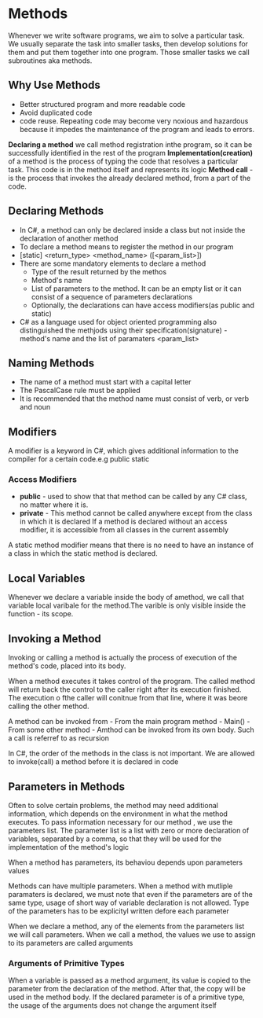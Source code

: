 # Methods

Whenever we write software programs, we aim to solve a particular task. We usually separate the task into smaller tasks, then develop solutions for them and put them together into one program. Those smaller tasks we call subroutines aka methods.

## Why Use Methods

- Better structured program and more readable code
- Avoid duplicated code
- code reuse. Repeating code may become very noxious and hazardous because it impedes the maintenance of the program and leads to errors.

**Declaring a method** we call method registration inthe program, so it can be successfully identified in the rest of the program
**Implementation(creation)** of a method is the process of typing the code that resolves a particular task. This code is in the method itself and represents its logic
**Method call** - is the process that invokes the already declared method, from a part of the code.

## Declaring Methods

- In C#, a method can only be declared inside a class but not inside the declaration of another method
- To declare a method means to register the method in our program
- [static] <return_type> <method_name> ([<param_list>])
- There are some mandatory elements to declare a method
  - Type of the result returned by the methos
  - Method's name
  - List of parameters to the method. It can be an empty list or it can consist of a sequence of parameters declarations
  - Optionally, the declarations can have access modifiers(as public and static)
- C# as a language used for object oriented programming also distinguished the methjods using their specification(signature) - method's name<method name> and the list of paramaters <param_list>

## Naming Methods
- The name of a method must start with a capital letter
- The PascalCase rule must be applied
- It is recommended that the method name must consist of verb, or verb and noun
## Modifiers
A modifier is a keyword in C#, which gives additional information to the compiler for a certain code.e.g public static

### Access Modifiers
- **public** - used to show that that method can be called by any C# class, no matter where it is.
- **private** - This method cannot be called anywhere except from the class in which it is declared
If a method is declared without an access modifier, it is accessible from all classes in the current assembly

A static method modifier means that there is no need to have an instance of a class in which the static method is declared.

## Local Variables
Whenever we declare a variable inside the body of amethod, we call that variable local varibale for the method.The varible is only visible inside the function - its scope.

## Invoking a Method

Invoking or calling a method is actually the process of execution of the method's code, placed into its body.

When a method executes it takes control of the program. The called method will return back the control to the caller right after its execution finished. The execution o fthe caller will conitnue from that line, where it was beore calling the other method.

A method can be invoked from 
    - From the main program method - Main()
    - From some other method
    - Amthod can be invoked from its own body. Such a call is referref to as recursion

In C#, the order of the methods in the class is not important. We are allowed to invoke(call) a method before it is declared in code

## Parameters in Methods
Often to solve certain problems, the method may need additional information, which depends on the environment in what the method executes. To pass information necessary for our method , we use the parameters list. The parameter list is a list with zero or more declaration of variables, separated by a comma, so that they will be used for the implementation of the method's logic

When a method has parameters, its behaviou depends upon parameters values

Methods can have multiple parameters. When a method with mutliple paramaters is declared, we must note that even if the parameters are of the same type, usage of short way of variable declaration is not allowed. Type of the parameters has to be explicityl written defore each parameter

When we declare a method, any of the elements from the parameters list we will call parameters. When we call a method, the values we use to assign to its parameters are called arguments

### Arguments of Primitive Types
When a variable is passed as a method argument, its value is copied to the parameter from the declaration of the method. After that, the copy will be used in the method body. If the declared parameter is of a primitive type, the usage of the arguments does not change the argument itself